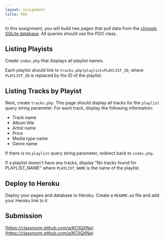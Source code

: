 ```yaml
---
layout: assignment
title: PDO
---
```


In this assignment, you will build two pages that pull data from the [chinook SQLite database](http://www.sqlitetutorial.net/sqlite-sample-database/). All queries should use the PDO class.

## Listing Playists

Create `index.php` that displays all playlist names.

Each playlist should link to `tracks.php?playlist=PLAYLIST_ID`, where `PLAYLIST_ID` is replaced by the ID of the playlist.

## Listing Tracks by Playist

Next, create `tracks.php`. This page should display all tracks for the `playlist` query string parameter. For each track, display the following information:

* Track name
* Album title
* Artist name
* Price
* Media type name
* Genre name

If there is no `playlist` query string parameter, redirect back to `index.php`.

If a playlist doesn't have any tracks, display "No tracks found for PLAYLIST_NAME" where `PLAYLIST_NAME` is the name of the playlist.

## Deploy to Heroku

Deploy your pages and database to Heroku. Create a `README.md` file and add your Heroku link to it.

## Submission

[https://classroom.github.com/a/KCIIQXNa](https://classroom.github.com/a/KCIIQXNa)
